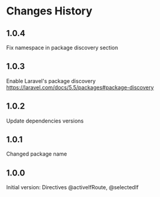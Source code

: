 # Changes History

1.0.4
------
Fix namespace in package discovery section

1.0.3
------
Enable Laravel's package discovery https://laravel.com/docs/5.5/packages#package-discovery

1.0.2
-----
Update dependencies versions

1.0.1
-----
Changed package name

1.0.0
-----
Initial version: Directives @activeIfRoute, @selectedIf

